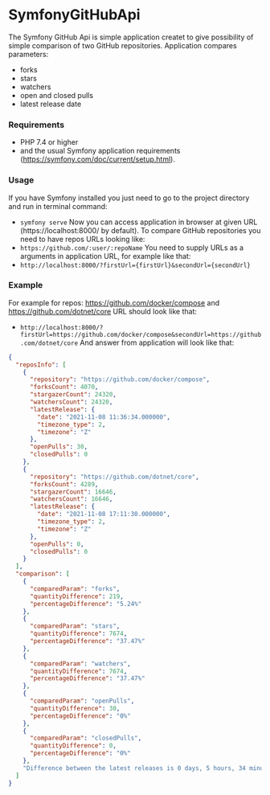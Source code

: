 # SymfonyGitHubApi
The Symfony GitHub Api is simple application createt to give possibility of simple comparison of two GitHub repositories. Application compares parameters:
* forks
* stars
* watchers
* open and closed pulls
* latest release date
### Requirements
* PHP 7.4 or higher
* and the usual Symfony application requirements (https://symfony.com/doc/current/setup.html).
### Usage
If you have Symfony installed you just need to go to the project directory and run in terminal command:
* `symfony serve`
Now you can access application in browser at given URL (https://localhost:8000/ by default).
To compare GitHub repositories you need to have repos URLs looking like:
* `https://github.com/:user/:repoName`
You need to supply URLs as a arguments in application URL, for example like that:
* `http://localhost:8000/?firstUrl={firstUrl}&secondUrl={secondUrl}`
### Example
For example for repos: https://github.com/docker/compose and https://github.com/dotnet/core URL should look like that:
* `http://localhost:8000/?firstUrl=https://github.com/docker/compose&secondUrl=https://github.com/dotnet/core`
And answer from application will look like that:
```json
{
  "reposInfo": [
    {
      "repository": "https://github.com/docker/compose",
      "forksCount": 4070,
      "stargazerCount": 24320,
      "watchersCount": 24320,
      "latestRelease": {
        "date": "2021-11-08 11:36:34.000000",
        "timezone_type": 2,
        "timezone": "Z"
      },
      "openPulls": 30,
      "closedPulls": 0
    },
    {
      "repository": "https://github.com/dotnet/core",
      "forksCount": 4289,
      "stargazerCount": 16646,
      "watchersCount": 16646,
      "latestRelease": {
        "date": "2021-11-08 17:11:30.000000",
        "timezone_type": 2,
        "timezone": "Z"
      },
      "openPulls": 0,
      "closedPulls": 0
    }
  ],
  "comparison": [
    {
      "comparedParam": "forks",
      "quantityDifference": 219,
      "percentageDifference": "5.24%"
    },
    {
      "comparedParam": "stars",
      "quantityDifference": 7674,
      "percentageDifference": "37.47%"
    },
    {
      "comparedParam": "watchers",
      "quantityDifference": 7674,
      "percentageDifference": "37.47%"
    },
    {
      "comparedParam": "openPulls",
      "quantityDifference": 30,
      "percentageDifference": "0%"
    },
    {
      "comparedParam": "closedPulls",
      "quantityDifference": 0,
      "percentageDifference": "0%"
    },
    "Difference between the latest releases is 0 days, 5 hours, 34 minutes"
  ]
}

```
